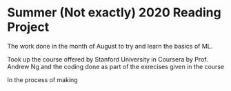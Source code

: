 # Summer (Not exactly) 2020 Reading Project
The work done in the month of August to try and learn the basics of ML.

Took up the course offered by Stanford University in Coursera by Prof. Andrew Ng and the coding done as part of the exrecises given in the course

In the process of making 
